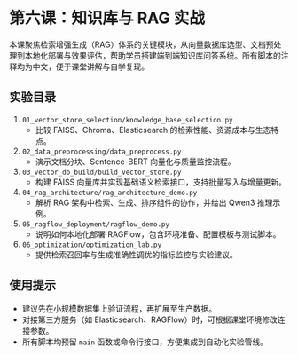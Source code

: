 # 第六课：知识库与 RAG 实战

本课聚焦检索增强生成（RAG）体系的关键模块，从向量数据库选型、文档预处理到本地化部署与效果评估，帮助学员搭建端到端知识库问答系统。所有脚本的注释均为中文，便于课堂讲解与自学复现。

## 实验目录

1. `01_vector_store_selection/knowledge_base_selection.py`
   - 比较 FAISS、Chroma、Elasticsearch 的检索性能、资源成本与生态特点。
2. `02_data_preprocessing/data_preprocess.py`
   - 演示文档分块、Sentence-BERT 向量化与质量监控流程。
3. `03_vector_db_build/build_vector_store.py`
   - 构建 FAISS 向量库并实现基础语义检索接口，支持批量写入与增量更新。
4. `04_rag_architecture/rag_architecture_demo.py`
   - 解析 RAG 架构中检索、生成、排序组件的协作，并给出 Qwen3 推理示例。
5. `05_ragflow_deployment/ragflow_demo.py`
   - 说明如何本地化部署 RAGFlow，包含环境准备、配置模板与测试脚本。
6. `06_optimization/optimization_lab.py`
   - 提供检索召回率与生成准确性调优的指标监控与实验建议。

## 使用提示

- 建议先在小规模数据集上验证流程，再扩展至生产数据。
- 对接第三方服务（如 Elasticsearch、RAGFlow）时，可根据课堂环境修改连接参数。
- 所有脚本均预留 `main` 函数或命令行接口，方便集成到自动化实验管线。
